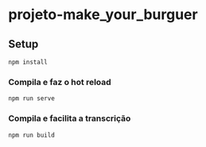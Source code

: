 # projeto-make_your_burguer

## Setup
```
npm install
```

### Compila e faz o hot reload 
```
npm run serve
```

### Compila e facilita a transcrição
```
npm run build
```
